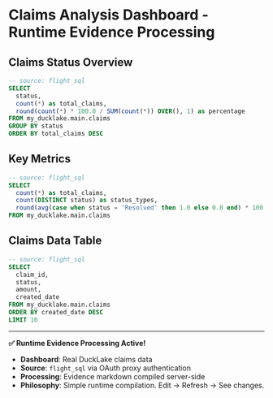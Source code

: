 # Claims Analysis Dashboard - Runtime Evidence Processing

## Claims Status Overview

```sql claims_by_status
-- source: flight_sql
SELECT 
  status, 
  count(*) as total_claims,
  round(count(*) * 100.0 / SUM(count(*)) OVER(), 1) as percentage
FROM my_ducklake.main.claims 
GROUP BY status 
ORDER BY total_claims DESC
```

<BarChart 
  data={claims_by_status} 
  x=status 
  y=total_claims 
  title="Claims by Status - Live DuckLake Data"
  subtitle="Real-time data from Flight SQL → DuckLake" 
/>

## Key Metrics

```sql total_stats
-- source: flight_sql
SELECT 
  count(*) as total_claims,
  count(DISTINCT status) as status_types,
  round(avg(case when status = 'Resolved' then 1.0 else 0.0 end) * 100, 1) as resolution_rate
FROM my_ducklake.main.claims
```

<BigValue 
  data={total_stats} 
  value=total_claims 
  title="Total Claims"
/>

<BigValue 
  data={total_stats} 
  value=resolution_rate 
  title="Resolution Rate"
  fmt="%"
/>

## Claims Data Table

```sql recent_claims
-- source: flight_sql
SELECT 
  claim_id,
  status,
  amount,
  created_date
FROM my_ducklake.main.claims
ORDER BY created_date DESC
LIMIT 10
```

<DataTable data={recent_claims} title="Recent Claims" />

---

**✅ Runtime Evidence Processing Active!**
- **Dashboard**: Real DuckLake claims data
- **Source**: `flight_sql` via OAuth proxy authentication
- **Processing**: Evidence markdown compiled server-side
- **Philosophy**: Simple runtime compilation. Edit → Refresh → See changes.
